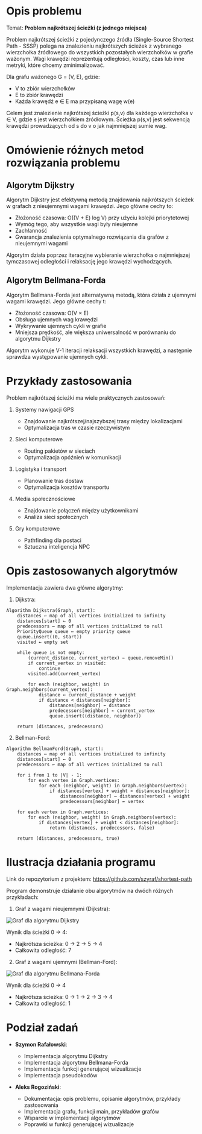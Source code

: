 # Opis problemu

Temat: **Problem najkrótszej ścieżki (z jednego miejsca)**

Problem najkrótszej ścieżki z pojedynczego źródła (Single-Source Shortest Path - SSSP) polega na znalezieniu najkrótszych ścieżek z wybranego wierzchołka źródłowego do wszystkich pozostałych wierzchołków w grafie ważonym. Wagi krawędzi reprezentują odległości, koszty, czas lub inne metryki, które chcemy zminimalizować.

Dla grafu ważonego G = (V, E), gdzie:

-   V to zbiór wierzchołków
-   E to zbiór krawędzi
-   Każda krawędź e ∈ E ma przypisaną wagę w(e)

Celem jest znalezienie najkrótszej ścieżki p(s,v) dla każdego wierzchołka v ∈ V, gdzie s jest wierzchołkiem źródłowym. Ścieżka p(s,v) jest sekwencją krawędzi prowadzących od s do v o jak najmniejszej sumie wag.

# Omówienie różnych metod rozwiązania problemu

## Algorytm Dijkstry

Algorytm Dijkstry jest efektywną metodą znajdowania najkrótszych ścieżek w grafach z nieujemnymi wagami krawędzi. Jego główne cechy to:

-   Złożoność czasowa: O((V + E) log V) przy użyciu kolejki priorytetowej
-   Wymóg tego, aby wszystkie wagi były nieujemne
-   Zachłanność
-   Gwarancja znalezienia optymalnego rozwiązania dla grafów z nieujemnymi wagami

Algorytm działa poprzez iteracyjne wybieranie wierzchołka o najmniejszej tymczasowej odległości i relaksację jego krawędzi wychodzących.

## Algorytm Bellmana-Forda

Algorytm Bellmana-Forda jest alternatywną metodą, która działa z ujemnymi wagami krawędzi. Jego główne cechy t:

-   Złożoność czasowa: O(V × E)
-   Obsługa ujemnych wag krawędzi
-   Wykrywanie ujemnych cykli w grafie
-   Mniejsza prędkość, ale większa uniwersalność w porównaniu do algorytmu Dijkstry

Algorytm wykonuje V-1 iteracji relaksacji wszystkich krawędzi, a następnie sprawdza występowanie ujemnych cykli.

# Przykłady zastosowania

Problem najkrótszej ścieżki ma wiele praktycznych zastosowań:

1. Systemy nawigacji GPS

    - Znajdowanie najkrótszej/najszybszej trasy między lokalizacjami
    - Optymalizacja tras w czasie rzeczywistym

2. Sieci komputerowe

    - Routing pakietów w sieciach
    - Optymalizacja opóźnień w komunikacji

3. Logistyka i transport

    - Planowanie tras dostaw
    - Optymalizacja kosztów transportu

4. Media społecznościowe

    - Znajdowanie połączeń między użytkownikami
    - Analiza sieci społecznych

5. Gry komputerowe
    - Pathfinding dla postaci
    - Sztuczna inteligencja NPC

# Opis zastosowanych algorytmów

Implementacja zawiera dwa główne algorytmy:

1. Dijkstra:

```
Algorithm Dijkstra(Graph, start):
    distances ← map of all vertices initialized to infinity
    distances[start] ← 0
    predecessors ← map of all vertices initialized to null
    PriorityQueue queue ← empty priority queue
    queue.insert((0, start))
    visited ← empty set

    while queue is not empty:
        (current_distance, current_vertex) ← queue.removeMin()
        if current_vertex in visited:
            continue
        visited.add(current_vertex)

        for each (neighbor, weight) in Graph.neighbors(current_vertex):
            distance ← current_distance + weight
            if distance < distances[neighbor]:
                distances[neighbor] ← distance
                predecessors[neighbor] ← current_vertex
                queue.insert((distance, neighbor))

    return (distances, predecessors)
```

2. Bellman-Ford:

```
Algorithm BellmanFord(Graph, start):
    distances ← map of all vertices initialized to infinity
    distances[start] ← 0
    predecessors ← map of all vertices initialized to null

    for i from 1 to |V| - 1:
        for each vertex in Graph.vertices:
            for each (neighbor, weight) in Graph.neighbors(vertex):
                if distances[vertex] + weight < distances[neighbor]:
                    distances[neighbor] ← distances[vertex] + weight
                    predecessors[neighbor] ← vertex

    for each vertex in Graph.vertices:
        for each (neighbor, weight) in Graph.neighbors(vertex):
            if distances[vertex] + weight < distances[neighbor]:
                return (distances, predecessors, false)

    return (distances, predecessors, true)
```

# Ilustracja działania programu

Link do repozytorium z projektem: https://github.com/szyraf/shortest-path

Program demonstruje działanie obu algorytmów na dwóch różnych przykładach:

1. Graf z wagami nieujemnymi (Dijkstra):

![Graf dla algorytmu Dijkstry](dijkstra_graph.png)

Wynik dla ścieżki 0 -> 4:

-   Najkrótsza ścieżka: 0 -> 2 -> 5 -> 4
-   Całkowita odległość: 7

2. Graf z wagami ujemnymi (Bellman-Ford):

![Graf dla algorytmu Bellmana-Forda](bellman_ford_graph.png)

Wynik dla ścieżki 0 -> 4

-   Najkrótsza ścieżka: 0 -> 1 -> 2 -> 3 -> 4
-   Całkowita odległość: 1

# Podział zadań

-   **Szymon Rafałowski**:

    -   Implementacja algorytmu Dijkstry
    -   Implementacja algorytmu Bellmana-Forda
    -   Implementacja funkcji generującej wizualizacje
    -   Implementacja pseudokodów

-   **Aleks Rogoziński**:

    -   Dokumentacja: opis problemu, opisanie algorytmów, przykłady zastosowania
    -   Implementacja grafu, funkcji main, przykładów grafów
    -   Wsparcie w implementacji algorytmów
    -   Poprawki w funkcji generującej wizualizacje
